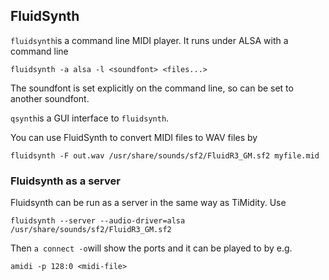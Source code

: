 
##  FluidSynth 


 `fluidsynth`is a command line MIDI player.
It runs under ALSA with a command line

```
fluidsynth -a alsa -l <soundfont> <files...>
```


The soundfont is set explicitly on the command line, so can be
set to another soundfont.


 `qsynth`is a GUI interface to `fluidsynth`.


You can use FluidSynth to convert MIDI files to WAV files by

```
fluidsynth -F out.wav /usr/share/sounds/sf2/FluidR3_GM.sf2 myfile.mid
```

###  Fluidsynth as a server 


Fluidsynth can be run as a server in the same way as TiMidity.
Use

```
fluidsynth --server --audio-driver=alsa /usr/share/sounds/sf2/FluidR3_GM.sf2
```


Then `a connect -o`will show the ports and it can
be played to by e.g.

```
amidi -p 128:0 <midi-file>
```
